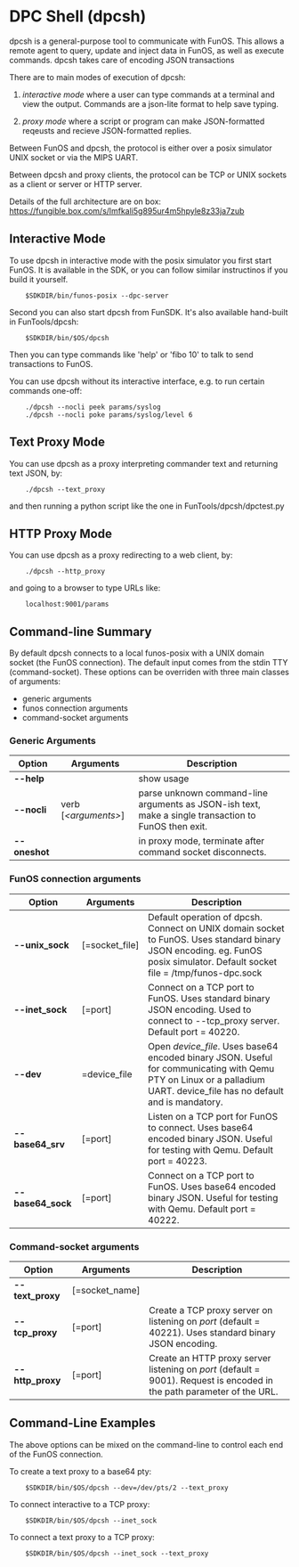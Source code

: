 # DPC Shell (dpcsh)

dpcsh is a general-purpose tool to communicate with FunOS. This allows a remote agent to query, update and inject data in FunOS, as well as execute commands. dpcsh takes care of encoding JSON transactions

There are to main modes of execution of dpcsh:

1) *interactive mode* where a user can type commands at a terminal and view the output. Commands are a json-lite format to help save typing.

2) *proxy mode* where a script or program can make JSON-formatted reqeusts and recieve JSON-formatted replies. 

Between FunOS and dpcsh, the protocol is either over a posix simulator UNIX socket or via the MIPS UART.

Between dpcsh and proxy clients, the protocol can be TCP or UNIX sockets as a client or server or HTTP server. 

Details of the full architecture are on box: <https://fungible.box.com/s/lmfkali5g895ur4m5hpyle8z33ja7zub>

 
## Interactive Mode

To use dpcsh in interactive mode with the posix simulator you first start FunOS. It is available in the SDK, or you can follow similar instructinos if you build it yourself.

```
	$SDKDIR/bin/funos-posix --dpc-server
```
	
Second you can also start dpcsh from FunSDK. It's also available hand-built in FunTools/dpcsh:

```
	$SDKDIR/bin/$OS/dpcsh
```

Then you can type commands like 'help' or 'fibo 10' to talk to send transactions to FunOS.

You can use dpcsh without its interactive interface, e.g. to run certain commands one-off:

```
	./dpcsh --nocli peek params/syslog
	./dpcsh --nocli poke params/syslog/level 6
```

## Text Proxy Mode

You can use dpcsh as a proxy interpreting commander text and returning text JSON, by:

```
	./dpcsh --text_proxy
```

and then running a python script like the one in FunTools/dpcsh/dpctest.py

## HTTP Proxy Mode

You can use dpcsh as a proxy redirecting to a web client, by:

```
	./dpcsh --http_proxy
```

and going to a browser to type URLs like:

```
	localhost:9001/params
```

## Command-line Summary

By default dpcsh connects to a local funos-posix with a UNIX domain socket (the FunOS connection). The default input comes from the stdin TTY (command-socket). These options can be overriden with three main classes of arguments:

* generic arguments
* funos connection arguments
* command-socket arguments

### Generic Arguments

Option        | Arguments              | Description
--------------|------------------------|------------
**--help**    |                        | show usage
**--nocli**   | verb [_\<arguments\>_] | parse unknown command-line arguments as JSON-ish text, make a single transaction to FunOS then exit.
**--oneshot** |                        | in proxy mode, terminate after command socket disconnects.

### FunOS connection arguments

Option            | Arguments      | Description
------------------|----------------|------------
**--unix_sock**   | [=socket_file] | Default operation of dpcsh. Connect on UNIX domain socket to FunOS. Uses standard binary JSON encoding. eg. FunOS posix simulator. Default socket file = /tmp/funos-dpc.sock
**--inet_sock**   | [=port]        | Connect on a TCP port to FunOS. Uses standard binary JSON encoding. Used to connect to --tcp_proxy server. Default port = 40220.
**--dev**         | =device_file   | Open _device\_file_. Uses base64 encoded binary JSON. Useful for communicating with Qemu PTY on Linux or a palladium UART. device\_file has no default and is mandatory.
**--base64_srv**  | [=port]        | Listen on a TCP port for FunOS to connect. Uses base64 encoded binary JSON. Useful for testing with Qemu. Default port = 40223.
**--base64_sock** | [=port]        | Connect on a TCP port to FunOS. Uses base64 encoded binary JSON. Useful for testing with Qemu. Default port = 40222.


### Command-socket arguments

Option            | Arguments      | Description
------------------|----------------|------------
**--text_proxy**  | [=socket_name] | 
**--tcp_proxy**   | [=port]        | Create a TCP proxy server on listening on _port_ (default = 40221). Uses standard binary JSON encoding.
**--http_proxy**  | [=port]        | Create an HTTP proxy server listening on _port_ (default = 9001). Request is encoded in the path parameter of the URL.

## Command-Line Examples

The above options can be mixed on the command-line to control each end of the FunOS connection.

To create a text proxy to a base64 pty:

```
	$SDKDIR/bin/$OS/dpcsh --dev=/dev/pts/2 --text_proxy
```

To connect interactive to a TCP proxy:

```
	$SDKDIR/bin/$OS/dpcsh --inet_sock
```

To connect a text proxy to a TCP proxy:

```
	$SDKDIR/bin/$OS/dpcsh --inet_sock --text_proxy
```
